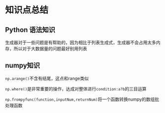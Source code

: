 # 知识点总结

## Python 语法知识

生成器对于一些问题是有帮助的，因为相比于列表生成式，生成器不会占用太多内存，所以对于大数据量的问题最好别用列表

## numpy知识

`np.arange()`不含有结尾，这点和range类似

`np.where()`是非常重要的操作，达成对整体进行`condition:a?b`的三目运算

`np.frompyfunc(function,inputNum,returnNum)`将一个函数转换numpy的数组批处理函数